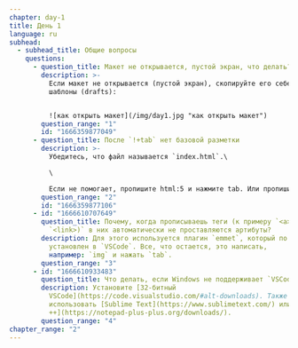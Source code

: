 ```yaml
---
chapter: day-1
title: День 1
language: ru
subhead:
  - subhead_title: Общие вопросы
    questions:
      - question_title: Макет не открывается, пустой экран, что делать?
        description: >-
          Если макет не открывается (пустой экран), скопируйте его себе в
          шаблоны (drafts):


          ![как открыть макет](/img/day1.jpg "как открыть макет")
        question_range: "1"
        id: "1666359877049"
      - question_title: П﻿осле `!+tab` нет базовой разметки
        description: >-
          Убедитесь, что файл называется `index.html`.\

          \

          Если не помогает, пропишите html:5 и нажмите tab. Или пропишите просто html и из выпадающего списка выберите html:5 (в редакторе кода в файле `index.html`).
        question_range: "2"
        id: "1666359877106"
      - id: "1666610707649"
        question_title: П﻿очему, когда прописываешь теги (к примеру `<a>`, `<img>` или
          `<link>)` в них автоматически не проставляются артибуты?
        description: Для этого используется плагин `emmet`, который по умолчанию уже
          установлен в `VSCode`. Все, что остается, это написать,
          например: `img` и нажать `tab`.
        question_range: "3"
      - id: "1666610933483"
        question_title: Ч﻿то делать, если Windows не поддерживает `VSCode`?
        description: Установите [32-битный
          VSCode](https://code.visualstudio.com/#alt-downloads). Также можно
          использовать [Sublime Text](https://www.sublimetext.com/) или [Nodepad
          ++](https://notepad-plus-plus.org/downloads/).
        question_range: "4"
chapter_range: "2"
---
```

